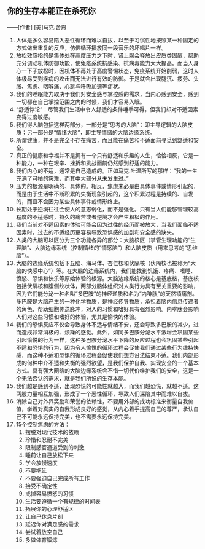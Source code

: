 ## 你的生存本能正在杀死你

——[作者] [美]马克.舍恩

1. 人体是多么容易陷入恶性循环而难以自拔，以至于习惯性地按照某一种固定的方式做出重复的反应，仿佛循环播放同一段音乐的坏唱片一样。
2. 放松效应指的是集体处在高度压力之下时，肾上腺会释放出皮质类固醇，帮助充分调动机体防御功能，使免疫系统抗感染、抗病毒能力大大提高。而当人身心一下子放松时，因机体不再处于高度警惕状态，免疫系统开始削弱，这时人体极易受到疾病的攻击而无法进行有效的防御。于是就会出现腿沉、疲劳、头胀、焦虑、咽喉痛、心跳与呼吸加速等症状。
3. 我们的睡眠能力取决于我们对安全感与掌控感的需求，当内心感到安全，感到一切都在自己掌控范围之内的时候，我们才容易入眠。
4. “舒适悖论”：尽管我们生活中令人舒适的条件唾手可得，但我们却对不适因素变得过度敏感。
5. 我们得大脑包括这样两部分，一部分是“思考的大脑”：即主导逻辑的大脑皮质；另一部分是“情绪大脑”，即主导情绪的大脑边缘系统。
6. 所谓健康，并不是完全不存在痛苦，而且能在痛苦和不适面前寻觅到舒适和安全。
7. 真正的健康和幸福并不是拥有一个只有舒适和乐趣的人生，恰恰相反，它是一种能力，一种在艰辛、挫折和挑战面前仍然感到舒适的能力。
8. 我们内心的不适，通常是自己造成的。正如马克.吐温所写的那样：“我的一生充满了可拍的灾难，而其中大部分从未发生过。”
9. 压力的根源是明确的、具体的。相反，焦虑未必是由具体事件或情形引起的，而是由于生活中不断积累的失衡现象引起的，这个积累过程是持续的、自发的，而且不会因为某些具体事件或情形终止。
10. 长期处于逆境往往会使人的意志弱化，而不是强化。只有当人们能够管理较高程度的不适感时，持久的痛苦或者逆境才会产生积极的作用。
11. 我们当前对不适因素的体验可能会因为过往的经历而被放大，当我们面临不适因素时，过去的不适经历更容易导致恐惧感的加剧和安全感的缺失。
12. 人类的大脑可以区分为三个功能各异的部分：大脑核区（掌管生理功能的“生理脑”、大脑边缘系统（控制情绪的“情感脑”）和大脑皮质（用来思考的“思维脑”）。
13. 大脑的边缘系统包括下丘脑、海马体、杏仁核和伏隔核（伏隔核也被称为“大脑的快感中心”）等。在大脑的边缘系统内，我们能找到饥饿、疼痛、嗜睡、愤怒、恐惧和快乐等原始体验的根源。大脑边缘系统的核心是基底核，基底核包括伏隔核和腹侧纹状体，两部分脑体组织对人类行为具有至关重要的影响，因为它们能分泌一种名叫“多巴胺”的神经递质和名为“内啡肽”的天然镇痛剂。多巴胺是大脑产生的一种化学物质，是神经传导物质，承担着脑内信息传递者的角色，帮助细胞传送脉冲，对人的习惯和嗜好具有强烈影响。内啡肽会影响人们对这些习惯和嗜好的体验，尤其是愉快的体验。
14. 我们的恐惧反应不仅会导致身体不适与情绪不安，还会导致多巴胺的减少，进而造成非常消极的、烦躁的感觉。此外，如同多巴胺分泌水平激增会巩固某些引起愉悦的行为一样，这种多巴胺分泌水平下降的反应过程也会巩固某些引起不适和恐惧的行为，因为令人愉悦的循环过程会促使我们通过某些行为维持快感，而这种不适和恐惧的循环过程会促使我们想方设法结束不适。我们内部形成的何种中介不适和失衡的强烈欲望，是我们保护自我、实现安全的一个基本方式。具有强大网络的大脑边缘系统会不惜一切代价维护我们的安全，这是一个无法否认的需求，就是我们所说的生存本能。
15. 我们越是感到不适，出现恐慌的可能性就越大，而我们越恐慌，就越不适。这两股力量相互加强，形成了一个恶性循环，导致人们深陷其中而难以自拔。
16. 消除自己对外界奖励和荣誉的依赖性，不要用外部的成功标准来衡量自我价值，学着对真实的自我形成良好的感觉，从内心着手提高自己的尊严，承认自己不可能永远保持完美，也不需要永远保持完美。
17. 15个控制焦虑的方法：
    1. 摆脱对现代技术的依赖
    2. 珍惜和忍耐不完美
    3. 限制感官通道受到的刺激
    4. 睡前让自己放松下来
    5. 学会放慢速度
    6. 不要拖延
    7. 不要强迫自己完成所有工作 
    8. 接受不确定性
    9. 戒掉容易愤怒的习惯
    10. 生活要遵循一个有规律的时间表
    11. 拓展你的心理舒适区
    12. 让自己休息片刻
    13. 延迟你对满足感的需求
    14. 尝试着放空自己
    15. 多做体育锻炼